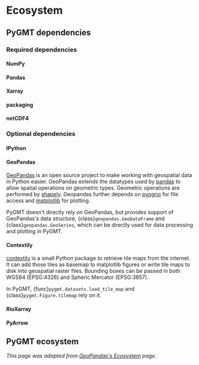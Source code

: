 # Ecosystem

## PyGMT dependencies

### Required dependencies

#### NumPy

#### Pandas

#### Xarray

#### packaging

#### netCDF4

### Optional dependencies

#### IPython

#### GeoPandas

[GeoPandas](https://geopandas.org/) is an open source project to make working with
geospatial data in Python easier. GeoPandas extends the datatypes used by
[pandas](https://pandas.pydata.org/) to allow spatial operations on geometric types.
Geometric operations are performed by [shapely](https://shapely.readthedocs.io/).
Geopandas further depends on [pyogrio](https://pyogrio.readthedocs.io/en/) for file
access and [matplotlib](https://matplotlib.org/) for plotting.

PyGMT doesn't directly rely on GeoPandas, but provides support of GeoPandas's data
structure, {class}`geopandas.GeoDataFrame` and {class}`geopandas.GeoSeries`, which can
be directly used for data processing and plotting in PyGMT.

#### Contextily

[contextily](https://contextily.readthedocs.io/) is a small Python package to retrieve
tile maps from the internet. It can add those tiles as basemap to matplotlib figures or
write tile maps to disk into geospatial raster files. Bounding boxes can be passed in
both WGS84 (EPSG:4326) and Spheric Mercator (EPSG:3857).

In PyGMT, {func}`pygmt.datasets.load_tile_map` and {class}`pygmt.Figure.tilemap` rely
on it.

#### RioXarray

#### PyArrow

## PyGMT ecosystem

*This page was adapted from [GeoPandas's Ecosystem](https://geopandas.org/en/latest/community/ecosystem.html) page.*
